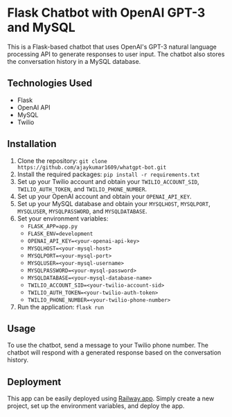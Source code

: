# Flask Chatbot with OpenAI GPT-3 and MySQL

This is a Flask-based chatbot that uses OpenAI's GPT-3 natural language processing API to generate responses to user input. The chatbot also stores the conversation history in a MySQL database.

## Technologies Used

- Flask
- OpenAI API
- MySQL
- Twilio

## Installation

1. Clone the repository: `git clone https://github.com/ajaykumar1609/whatgpt-bot.git`
2. Install the required packages: `pip install -r requirements.txt`
3. Set up your Twilio account and obtain your `TWILIO_ACCOUNT_SID`, `TWILIO_AUTH_TOKEN`, and `TWILIO_PHONE_NUMBER`.
4. Set up your OpenAI account and obtain your `OPENAI_API_KEY`.
5. Set up your MySQL database and obtain your `MYSQLHOST`, `MYSQLPORT`, `MYSQLUSER`, `MYSQLPASSWORD`, and `MYSQLDATABASE`.
6. Set your environment variables:
    - `FLASK_APP=app.py`
    - `FLASK_ENV=development`
    - `OPENAI_API_KEY=<your-openai-api-key>`
    - `MYSQLHOST=<your-mysql-host>`
    - `MYSQLPORT=<your-mysql-port>`
    - `MYSQLUSER=<your-mysql-username>`
    - `MYSQLPASSWORD=<your-mysql-password>`
    - `MYSQLDATABASE=<your-mysql-database-name>`
    - `TWILIO_ACCOUNT_SID=<your-twilio-account-sid>`
    - `TWILIO_AUTH_TOKEN=<your-twilio-auth-token>`
    - `TWILIO_PHONE_NUMBER=<your-twilio-phone-number>`
7. Run the application: `flask run`

## Usage

To use the chatbot, send a message to your Twilio phone number. The chatbot will respond with a generated response based on the conversation history.

## Deployment

This app can be easily deployed using [Railway.app](https://railway.app/). Simply create a new project, set up the environment variables, and deploy the app.

